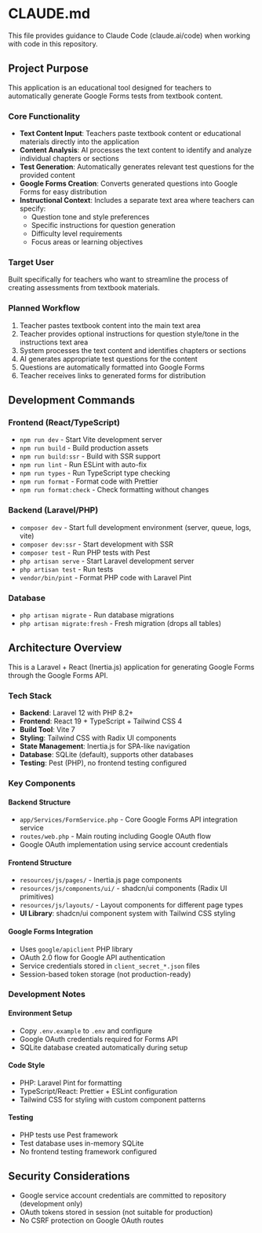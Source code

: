 # CLAUDE.md

This file provides guidance to Claude Code (claude.ai/code) when working with code in this repository.

## Project Purpose

This application is an educational tool designed for teachers to automatically generate Google Forms tests from textbook content. 

### Core Functionality
- **Text Content Input**: Teachers paste textbook content or educational materials directly into the application
- **Content Analysis**: AI processes the text content to identify and analyze individual chapters or sections
- **Test Generation**: Automatically generates relevant test questions for the provided content
- **Google Forms Creation**: Converts generated questions into Google Forms for easy distribution
- **Instructional Context**: Includes a separate text area where teachers can specify:
  - Question tone and style preferences
  - Specific instructions for question generation
  - Difficulty level requirements
  - Focus areas or learning objectives

### Target User
Built specifically for teachers who want to streamline the process of creating assessments from textbook materials.

### Planned Workflow
1. Teacher pastes textbook content into the main text area
2. Teacher provides optional instructions for question style/tone in the instructions text area
3. System processes the text content and identifies chapters or sections
4. AI generates appropriate test questions for the content
5. Questions are automatically formatted into Google Forms
6. Teacher receives links to generated forms for distribution

## Development Commands

### Frontend (React/TypeScript)
- `npm run dev` - Start Vite development server
- `npm run build` - Build production assets
- `npm run build:ssr` - Build with SSR support
- `npm run lint` - Run ESLint with auto-fix
- `npm run types` - Run TypeScript type checking
- `npm run format` - Format code with Prettier
- `npm run format:check` - Check formatting without changes

### Backend (Laravel/PHP)
- `composer dev` - Start full development environment (server, queue, logs, vite)
- `composer dev:ssr` - Start development with SSR
- `composer test` - Run PHP tests with Pest
- `php artisan serve` - Start Laravel development server
- `php artisan test` - Run tests
- `vendor/bin/pint` - Format PHP code with Laravel Pint

### Database
- `php artisan migrate` - Run database migrations
- `php artisan migrate:fresh` - Fresh migration (drops all tables)

## Architecture Overview

This is a Laravel + React (Inertia.js) application for generating Google Forms through the Google Forms API.

### Tech Stack
- **Backend**: Laravel 12 with PHP 8.2+
- **Frontend**: React 19 + TypeScript + Tailwind CSS 4
- **Build Tool**: Vite 7
- **Styling**: Tailwind CSS with Radix UI components
- **State Management**: Inertia.js for SPA-like navigation
- **Database**: SQLite (default), supports other databases
- **Testing**: Pest (PHP), no frontend testing configured

### Key Components

#### Backend Structure
- `app/Services/FormService.php` - Core Google Forms API integration service
- `routes/web.php` - Main routing including Google OAuth flow
- Google OAuth implementation using service account credentials

#### Frontend Structure  
- `resources/js/pages/` - Inertia.js page components
- `resources/js/components/ui/` - shadcn/ui components (Radix UI primitives)
- `resources/js/layouts/` - Layout components for different page types
- **UI Library**: shadcn/ui component system with Tailwind CSS styling

#### Google Forms Integration
- Uses `google/apiclient` PHP library
- OAuth 2.0 flow for Google API authentication
- Service credentials stored in `client_secret_*.json` files
- Session-based token storage (not production-ready)

### Development Notes

#### Environment Setup
- Copy `.env.example` to `.env` and configure
- Google OAuth credentials required for Forms API
- SQLite database created automatically during setup

#### Code Style
- PHP: Laravel Pint for formatting
- TypeScript/React: Prettier + ESLint configuration
- Tailwind CSS for styling with custom component patterns

#### Testing
- PHP tests use Pest framework
- Test database uses in-memory SQLite
- No frontend testing framework configured

## Security Considerations

- Google service account credentials are committed to repository (development only)
- OAuth tokens stored in session (not suitable for production)
- No CSRF protection on Google OAuth routes